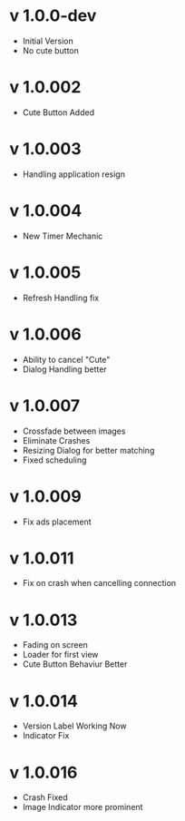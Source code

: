v 1.0.0-dev
====
* Initial Version
* No cute button

v 1.0.002
===
* Cute Button Added

v 1.0.003
========
* Handling application resign

v 1.0.004
========
* New Timer Mechanic

v 1.0.005
=======
* Refresh Handling fix

v 1.0.006
=======
* Ability to cancel "Cute"
* Dialog Handling better

v 1.0.007
=====
* Crossfade between images
* Eliminate Crashes
* Resizing Dialog for better matching
* Fixed scheduling

v 1.0.009
=========
* Fix ads placement

v 1.0.011
=========
* Fix on crash when cancelling connection

v 1.0.013
=========
* Fading on screen
* Loader for first view
* Cute Button Behaviur Better

v 1.0.014
=========
* Version Label Working Now
* Indicator Fix

v 1.0.016
========
* Crash Fixed
* Image Indicator more prominent
